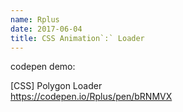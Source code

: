 ```yaml
---
name: Rplus
date: 2017-06-04
title: CSS Animation`:` Loader
---
```


codepen demo:

[CSS] Polygon Loader  
https://codepen.io/Rplus/pen/bRNMVX
